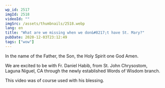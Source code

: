 ```yaml
---
wp_id: 2517
imgId: 2518
videoId: ""
imgSrc: /assets/thumbnails/2518.webp
lang: en
title: "What are we missing when we don&#8217;t have St. Mary?"
pubDate: 2020-12-03T23:12:49
tags: ["wow"]
---
```


<p>In the name of the Father, the Son, the Holy Spirit one God Amen.</p>
<p>We are excited to be with Fr. Daniel Habib, from St. John Chrysostom, Laguna Niguel, CA through the newly established Words of Wisdom branch.</p>
<p>This video was of course used with his blessing.</p>
<p>&nbsp;</p>
